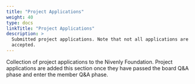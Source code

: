 ```yaml
---
title: "Project Applications"
weight: 40
type: docs
linkTitle: "Project Applications"
description: >
  Submitted project applications. Note that not all applications are
  accepted.
---
```


Collection of project applications to the Nivenly Foundation. Project applications
are added this section once they have passed the board Q&A phase and enter the member
Q&A phase.